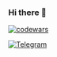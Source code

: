 ### Hi there 👋

[![codewars](https://www.codewars.com/users/Ori-wiki/badges/small)](https://www.codewars.com/users/Ori-wiki)  

[![Telegram](https://www.aov.ru/images/telegram_logo.png)](https://t.me/Muda_jo)




<!--
**Ori-wiki/Ori-wiki** is a ✨ _special_ ✨ repository because its `README.md` (this file) appears on your GitHub profile.

Here are some ideas to get you started:

- 🔭 I’m currently working on ...
- 🌱 I’m currently learning ...
- 👯 I’m looking to collaborate on ...
- 🤔 I’m looking for help with ...
- 💬 Ask me about ...
- 📫 How to reach me: ...
- 😄 Pronouns: ...
- ⚡ Fun fact: ...
-->
